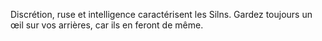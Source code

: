 Discrétion, ruse et intelligence caractérisent les Silns. Gardez toujours un œil sur vos arrières, car ils en feront de même.